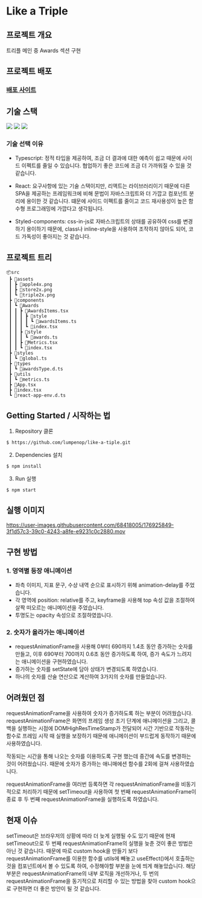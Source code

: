 # Like a Triple

## 프로젝트 개요
트리플 메인 중 Awards 섹션 구현

## 프로젝트 배포

### [배포 사이트](https://like-a-tiple.vercel.app/)

## 기술 스택
  <img src="https://img.shields.io/badge/TypeScript-v4.7.4-blue"/>
  <img src="https://img.shields.io/badge/React-v18.2.0-blue"/>
  <img src="https://img.shields.io/badge/styled-v5.3.5-blue"/>
  


### 기술 선택 이유
- Typescript: 정적 타입을 제공하여, 조금 더 결과에 대한 예측이 쉽고 때문에 사이드 이펙트를 줄일 수 있습니다. 협업하기 좋은 코드에 조금 더 가까워질 수 있을 것 같습니다.

- React: 요구사항에 있는 기술 스택이지만, 리액트는 라이브러리이기 때문에 다른 SPA을 제공하는 프레임워크에 비해 문법이 자바스크립트와 더 가깝고
  컴포넌트 분리에 용이한 것 같습니다. 떄문에 사이드 이펙트를 줄이고 코드 재사용성이 높은 함수형 프로그래밍에 가깝다고 생각됩니다. 
  
- Styled-components: css-in-js로 자바스크립트의 상태를 공유하여 css를 변경하기 용이하기 때문에, 
  class나 inline-style을 사용하여 조작하지 않아도 되어, 코드 가독성이 좋아지는 것 같습니다.

## 프로젝트 트리

```
📦src
 ┣ 📂assets
 ┃ ┣ 📜apple4x.png
 ┃ ┣ 📜store2x.png
 ┃ ┗ 📜triple2x.png
 ┣ 📂components
 ┃ ┗ 📂Awards
 ┃ ┃ ┣ 📂AwardsItems.tsx
 ┃ ┃ ┃ ┣ 📂style
 ┃ ┃ ┃ ┃ ┗ 📜awardsItems.ts
 ┃ ┃ ┃ ┗ 📜index.tsx
 ┃ ┃ ┣ 📂style
 ┃ ┃ ┃ ┗ 📜awards.ts
 ┃ ┃ ┣ 📜Metrics.tsx
 ┃ ┃ ┗ 📜index.tsx
 ┣ 📂styles
 ┃ ┗ 📜global.ts
 ┣ 📂types
 ┃ ┗ 📜awardsType.d.ts
 ┣ 📂utils
 ┃ ┗ 📜metrics.ts
 ┣ 📜App.tsx
 ┣ 📜index.tsx
 ┗ 📜react-app-env.d.ts
```

## Getting Started / 시작하는 법

1. Repository 클론
```sh
$ https://github.com/lumpenop/like-a-tiple.git
```

2. Dependencies 설치
```sh
$ npm install
```

3. Run 실행
```sh
$ npm start
```

## 실행 이미지

https://user-images.githubusercontent.com/68418005/176925849-3f1d57c3-39c0-4243-a8fe-e9231c0c2880.mov

## 구현 방법
### 1. 영역별 등장 애니메이션
  - 좌측 이미지, 지표 문구, 수상 내역 순으로 표시하기 위해 animation-delay를 주었습니다.
  - 각 영역에 position: relative를 주고, keyframe을 사용해 top 속성 값을 조절하여 살짝 떠오르는 애니메이션을 주었습니다.
  - 투명도는 opacity 속성으로 조절하였씁니다.
### 2. 숫자가 올라가는 애니메이션
  - requestAnimationFrame을 사용해 0부터 690까지 1.4초 동안 증가하는 숫자를 만들고, 이후 690부터 700까지 0.6초 동안 증가하도록 하여, 증가 속도가 느려지는 애니메이션을 구현하였습니다.
  - 증가하는 숫자를 setState에 담아 상태가 변경되도록 하였습니다.
  - 하나의 숫자를 산술 연산으로 계산하여 3가지의 숫자를 만들었습니다.
  
## 어려웠던 점
requestAnimationFrame을 사용하여 숫자가 증가하도록 하는 부분이 어려웠습니다.
requestAnimationFrame은 화면의 프레임 생성 초기 단계에 애니메이션을 그리고, 콜백을 실행하는 시점에 DOMHighResTimeStamp가 전달되어 시간 기반으로 작동하는 함수로 프레임 시작 때 실행을 보장하기 때문에 애니메이션이 부드럽게 동작하기 때문에 사용하였습니다.

작동되는 시간을 통해 나오는 숫자를 이용하도록 구현 했는데 중간에 속도를 변경하는 것이 어려웠습니다.
때문에 숫자가 증가하는 애니매에션 함수를 2회에 걸쳐 사용하였습니다.

requestAnimationFrame을 여러번 등록하면 각 requestAnimationFrame을 비동기적으로 처리하기 때문에
setTimeout을 사용하여 첫 번째 requestAnimationFrame이 종료 후 두 번째 requestAnimationFrame을 실행하도록 하였습니다.


## 현재 이슈
setTimeout은 브라우저의 상황에 따라 더 늦게 실행될 수도 있기 때문에 현재 setTimeout으로 두 번째 requestAnimationFrame의 실행을 늦춘 것이 좋은 방법은 아닌 것 같습니다. 
때문에 따로 custom hook을 만들기 보다 requestAnimationFrame를 이용한 함수를 utils에 빼놓고
useEffect()에서 호출하는 것을 컴포넌트에서 볼 수 있도록 하여, 수정해야할 부분을 눈에 띄게 해놓았습니다.
해당 부분은 requestAnimationFrame의 내부 로직을 개선하거나, 두 번의 requestAnimationFrame을 동기적으로 처리할 수 있는 방법을 찾아
custom hook으로 구현하면 더 좋은 방안이 될 것 같습니다.
